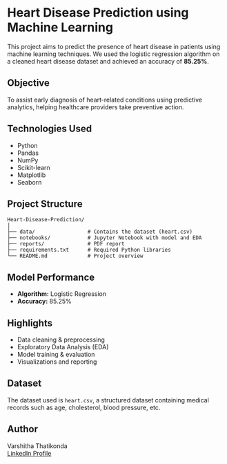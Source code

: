 # Heart Disease Prediction using Machine Learning

This project aims to predict the presence of heart disease in patients using machine learning techniques. We used the logistic regression algorithm on a cleaned heart disease dataset and achieved an accuracy of **85.25%**.

## Objective
To assist early diagnosis of heart-related conditions using predictive analytics, helping healthcare providers take preventive action.

## Technologies Used
- Python
- Pandas
- NumPy
- Scikit-learn
- Matplotlib
- Seaborn

## Project Structure
```
Heart-Disease-Prediction/
│
├── data/                 # Contains the dataset (heart.csv)
├── notebooks/            # Jupyter Notebook with model and EDA
├── reports/              # PDF report
├── requirements.txt      # Required Python libraries
└── README.md             # Project overview
```

## Model Performance
- **Algorithm:** Logistic Regression
- **Accuracy:** 85.25%

## Highlights
- Data cleaning & preprocessing
- Exploratory Data Analysis (EDA)
- Model training & evaluation
- Visualizations and reporting

## Dataset
The dataset used is `heart.csv`, a structured dataset containing medical records such as age, cholesterol, blood pressure, etc.

## Author
Varshitha Thatikonda  
[LinkedIn Profile](https://www.linkedin.com/in/thatikonda-varshitha-7589941a3/)

